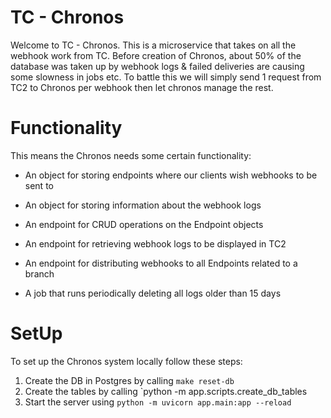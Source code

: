 # TC - Chronos  
  
Welcome to TC - Chronos.
This is a microservice that takes on all the webhook work from TC. Before creation of Chronos, about 50% of the database was taken up by webhook logs & failed deliveries are causing some slowness in jobs etc. To battle this we will simply send 1 request from TC2 to Chronos per webhook then let chronos manage the rest.

# Functionality
This means the Chronos needs some certain functionality:
* An object for storing endpoints where our clients wish webhooks to be sent to
* An object for storing information about the webhook logs

* An endpoint for CRUD operations on the Endpoint objects
* An endpoint for retrieving webhook logs to be displayed in TC2
* An endpoint for distributing webhooks to all Endpoints related to a branch

* A job that runs periodically deleting all logs older than 15 days

# SetUp
To set up the Chronos system locally follow these steps:

1. Create the DB in Postgres by calling `make reset-db`
2. Create the tables by calling `python -m app.scripts.create_db_tables
3. Start the server using `python -m uvicorn app.main:app --reload`
  
